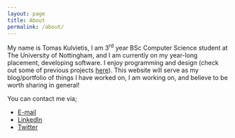 ```yaml
---
layout: page
title: About
permalink: /about/
---
```


My name is Tomas Kulvietis, I am 3<sup>rd</sup> year BSc Computer Science student at The University of Nottingham, and I am currently on my year-long placement, developing software. I enjoy programming and design (check out some of previous projects [here](/projects/)). This website will serve as my blog/portfolio of things I have worked on, I am working on, and believe to be worth sharing in general!

You can contact me via;

- [E-mail](mailto:gitcontact.tomas@gmail.com)
- [LinkedIn](https://www.linkedin.com/in/tomas-kulvietis/)
- [Twitter](https://twitter.com/tomas__tweets)

